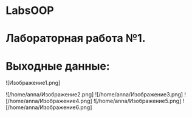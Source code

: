 # LabsOOP
# Лабораторная работа №1.
# Выходные данные:

![Изображение1.png]

![/home/anna/Изображение2.png]
![/home/anna/Изображение3.png]
![/home/anna/Изображение4.png]
![/home/anna/Изображение5.png]
![/home/anna/Изображение6.png]
